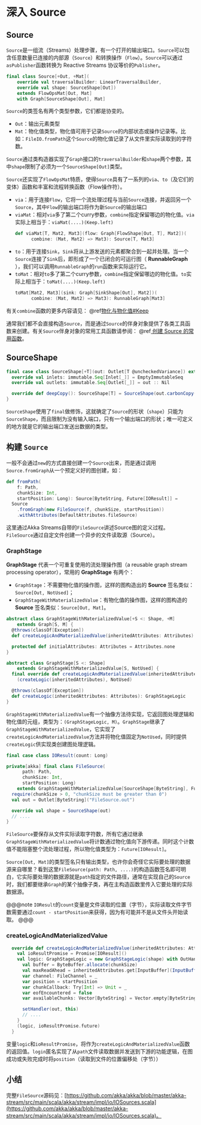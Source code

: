 # 深入 Source

## Source

`Source`是一组流（Streams）处理步骤，有一个打开的输出端口。`Source`可以包含任意数量已连接的内部源（`Source`）和转换操作（`Flow`）。`Source`可以通过`asPublisher`函数转换为 Reactive Streams 协议等价的`Publisher`。

```scala
final class Source[+Out, +Mat](
    override val traversalBuilder: LinearTraversalBuilder,
    override val shape: SourceShape[Out])
    extends FlowOpsMat[Out, Mat]
    with Graph[SourceShape[Out], Mat]
```

`Source`的类签名有两个类型参数，它们都是协变的。

- `Out`：输出元素类型
- `Mat`：物化值类型，物化值可用于记录`Source`的内部状态或操作记录等。比如：`FileIO.fromPath`这个`Source`的物化值记录了从文件里实际读取到的字符数。

`Source`通过类构造器实现了`Graph`接口的`traversalBuilder`和`shape`两个参数，其中`shape`限制了必须为一个`SourceShape[Out]`类型。

`Source`还实现了`FlowOpsMat`特质，使得`Source`具有了一系列的`via`、`to`（及它们的变体）函数和丰富和流程转换函数（Flow操作符）。

- `via`：用于连接`Flow`，它将一个流处理过程与当前`Source`连接，并返回另一个`Source`，其中`Flow`的输出端口将作为新`Source`的输出端口
- `viaMat`：相对`via`多了第二个curry参数，`combine`指定保留哪边的物化值。`via`实际上相当于：`viaMat(....)(Keep.left)`
    ```scala
    def viaMat[T, Mat2, Mat3](flow: Graph[FlowShape[Out, T], Mat2])(
          combine: (Mat, Mat2) => Mat3): Source[T, Mat3]
    ```
- `to`：用于连接`Sink`，`Sink`将从上游发送的元素都聚合到一起并处理。当一个`Source`连接了`Sink`后，即形成了一个已闭合的可运行图（ **RunnableGraph** ），我们可以调用`RunnableGraph`的`run`函数来实际运行它。
- `toMat`：相对`to`多了第二个curry参数，`combine`指定保留哪边的物化值。`to`实际上相当于：`toMat(....)(Keep.left)`
    ```scala
    toMat[Mat2, Mat3](sink: Graph[SinkShape[Out], Mat2])(
          combine: (Mat, Mat2) => Mat3): RunnableGraph[Mat3]
    ```

有关`combine`函数的更多内容请见： @ref[物化与物化值#Keep](materialize.md#Keep)

通常我们都不会直接构造`Source`，而是通过`Source`的伴身对象提供了各类工具函数来创建。有关`Source`伴身对象的常用工具函数请参阅： @ref[ 创建 Source 的常用函数](source.md)。

## SourceShape

```scala
final case class SourceShape[+T](out: Outlet[T @uncheckedVariance]) extends Shape {
  override val inlets: immutable.Seq[Inlet[_]] = EmptyImmutableSeq
  override val outlets: immutable.Seq[Outlet[_]] = out :: Nil

  override def deepCopy(): SourceShape[T] = SourceShape(out.carbonCopy())
}
```

`SourceShape`使用了`final`做修饰，这就确定了`Source`的形状（`shape`）只能为`SourceShape`，而且限制为没有输入端口，只有一个输出端口的形状；唯一可定义的地方就是它的输出端口发送出数据的类型。

## 构建 `Source`

一般不会通过`new`的方式直接创建一个`Source`出来，而是通过调用`Source.fromGraph`从一个预定义好的图创建，如：

```scala
def fromPath(
    f: Path, 
    chunkSize: Int, 
    startPosition: Long): Source[ByteString, Future[IOResult]] =
  Source
    .fromGraph(new FileSource(f, chunkSize, startPosition))
    .withAttributes(DefaultAttributes.fileSource)
```

这里通过Akka Streams自带的`FileSource`讲述Source图的定义过程。`FileSource`通过自定文件创建一个异步的文件读取源（Source）。

### GraphStage

**GraphStage** 代表一个可重复使用的流处理操作图（a reusable graph stream processing operator），常用的 **GraphStage** 有两个：

- `GraphStage`：不需要物化值的操作图，这样的图构造出的 **Source** 签名类似：`Source[Out, NotUsed]`；
- `GraphStageWithMaterializedValue`：有物化值的操作图，这样的图构造的 **Source** 签名类似：`Source[Out, Mat]`。

```scala
abstract class GraphStageWithMaterializedValue[+S <: Shape, +M]
    extends Graph[S, M] {
  @throws(classOf[Exception])
  def createLogicAndMaterializedValue(inheritedAttributes: Attributes): (GraphStageLogic, M)

  protected def initialAttributes: Attributes = Attributes.none
}

abstract class GraphStage[S <: Shape] 
    extends GraphStageWithMaterializedValue[S, NotUsed] {
  final override def createLogicAndMaterializedValue(inheritedAttributes: Attributes): (GraphStageLogic, NotUsed) =
    (createLogic(inheritedAttributes), NotUsed)

  @throws(classOf[Exception])
  def createLogic(inheritedAttributes: Attributes): GraphStageLogic
}
```

`GraphStageWithMaterializedValue`有一个抽像方法待实现，它返回图处理逻辑和物化值的元组，类型为：`(GraphStageLogic, M)`。`GraphStage`继承了`GraphStageWithMaterializedValue`，它实现了`createLogicAndMaterializedValue`方法并将物化值固定为`NotUsed`，同时提供`createLogic`供实现类创建图处理逻辑。

```scala
final case class IOResult(count: Long)

private[akka] final class FileSource(
      path: Path,
      chunkSize: Int,
      startPosition: Long)
    extends GraphStageWithMaterializedValue[SourceShape[ByteString], Future[IOResult]] {
  require(chunkSize > 0, "chunkSize must be greater than 0")
  val out = Outlet[ByteString]("FileSource.out")

  override val shape = SourceShape(out)
  // ....
}
```

`FileSource`要保存从文件实际读取字符数，所有它通过继承`GraphStageWithMaterializedValue`将计数通过物化值向下游传递。同时这个计数值不能阻塞整个流处理过程，所以物化值类型为：`Future[IOResult]`。

`Source[Out, Mat]`的类型签名只有输出类型，也许你会奇怪它实际要处理的数据源来自哪里？看到这里`FileSource(path: Path, ....)`的构造函数签名即可明白，它实际要处理的数据源就是`path`指定的文件路径，通常在实现自己的`Source`时，我们都要继承`Graph`的某个抽像子类，再在主构造函数里传入它要处理的实际数据源。

@@@note
`IOResult`的`count`变量是文件读取的位置（字节），实际读取文件字节数需要通过`count - startPosition`来获得，因为有可能并不是从文件头开始读取。
@@@

### createLogicAndMaterializedValue

```scala
  override def createLogicAndMaterializedValue(inheritedAttributes: Attributes): (GraphStageLogic, Future[IOResult]) = {
    val ioResultPromise = Promise[IOResult]()
    val logic: GraphStageLogic = new GraphStageLogic(shape) with OutHandler {
      val buffer = ByteBuffer.allocate(chunkSize)
      val maxReadAhead = inheritedAttributes.get[InputBuffer](InputBuffer(16, 16)).max
      var channel: FileChannel = _
      var position = startPosition
      var chunkCallback: Try[Int] => Unit = _
      var eofEncountered = false
      var availableChunks: Vector[ByteString] = Vector.empty[ByteString]

      setHandler(out, this)
      // ....
    }
    (logic, ioResultPromise.future)
  }
```

变量`logic`和`ioResultPromise`，将作为`createLogicAndMaterializedValue`函数的返回值。`login`匿名实现了从`path`文件读取数据并发送到下游的功能逻辑，在图成功或失败完成时将`position`（读取到文件的位置偏移处（字节））

## 小结

完整`FileSource`源码见：[https://github.com/akka/akka/blob/master/akka-stream/src/main/scala/akka/stream/impl/io/IOSources.scala](https://github.com/akka/akka/blob/master/akka-stream/src/main/scala/akka/stream/impl/io/IOSources.scala)。

